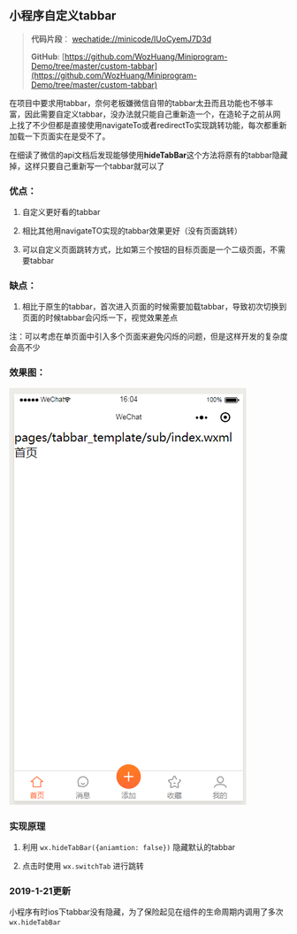 ## 小程序自定义tabbar ##

> **代码片段**： [wechatide://minicode/IUoCyemJ7D3d](wechatide://minicode/IUoCyemJ7D3d)
> 
> **GitHub**: [https://github.com/WozHuang/Miniprogram-Demo/tree/master/custom-tabbar](https://github.com/WozHuang/Miniprogram-Demo/tree/master/custom-tabbar)

在项目中要求用tabbar，奈何老板嫌微信自带的tabbar太丑而且功能也不够丰富，因此需要自定义tabbar，没办法就只能自己重新造一个，在造轮子之前从网上找了不少但都是直接使用navigateTo或者redirectTo实现跳转功能，每次都重新加载一下页面实在是受不了。

在细读了微信的api文档后发现能够使用**hideTabBar**这个方法将原有的tabbar隐藏掉，这样只要自己重新写一个tabbar就可以了

### 优点： ###

1. 自定义更好看的tabbar

2. 相比其他用navigateTO实现的tabbar效果更好（没有页面跳转）

3. 可以自定义页面跳转方式，比如第三个按钮的目标页面是一个二级页面，不需要tabbar

### 缺点： ###

1. 相比于原生的tabbar，首次进入页面的时候需要加载tabbar，导致初次切换到页面的时候tabbar会闪烁一下，视觉效果差点

注：可以考虑在单页面中引入多个页面来避免闪烁的问题，但是这样开发的复杂度会高不少

### 效果图： ###

![效果图](sample.png)

### 实现原理 ###

1. 利用 `wx.hideTabBar({aniamtion: false})` 隐藏默认的tabbar

2. 点击时使用 `wx.switchTab` 进行跳转

### 2019-1-21更新 ###

小程序有时ios下tabbar没有隐藏，为了保险起见在组件的生命周期内调用了多次 `wx.hideTabBar`